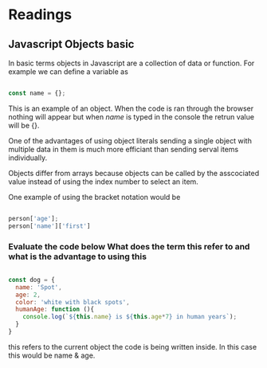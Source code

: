 # Readings

## Javascript Objects basic

In basic terms objects in Javascript are a collection of data or function. For example we can define a variable as

```js

const name = {};

```

This is an example of an object. When the code is ran through the browser nothing will appear but when *name* is typed in the console the retrun value will be {}.

One of the advantages of using object literals sending a single object with multiple data in them is much more efficiant than sending serval items individually.

Objects differ from arrays because objects can be called by the asscociated value instead of using the index number to select an item.

One example of using the bracket notation would be 

```js

person['age'];
person['name']['first']

```

### Evaluate the code below What does the term this refer to and what is the advantage to using this

```js

const dog = {
  name: 'Spot',
  age: 2,
  color: 'white with black spots',
  humanAge: function (){
    console.log(`${this.name} is ${this.age*7} in human years`);
  }
}

```

this refers to the current object the code is being written inside. In this case this would be name & age.